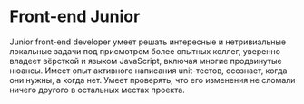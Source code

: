 # Front-end Junior
Junior front-end developer умеет решать интересные и нетривиальные локальные задачи под присмотром более опытных коллег, уверенно владеет вёрсткой и языком JavaScript, включая многие продвинутые нюансы. Имеет опыт активного написания unit-тестов, осознает, когда они нужны, а когда нет. Умеет проверять, что его изменения не сломали ничего другого в остальных местах проекта.
